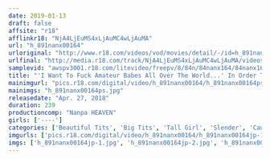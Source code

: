 ```yaml
---
date: 2019-01-13
draft: false
affsite: "r18"
afflinkr18: "NjA4LjEuMS4xLjAuMC4wLjAuMA"
url: "h_891nanx00164"
urloriginal: "http://www.r18.com/videos/vod/movies/detail/-/id=h_891nanx00164"
urlfinal: "http://media.r18.com/track/NjA4LjEuMS4xLjAuMC4wLjAuMA/videos/vod/movies/detail/-/id=h_891nanx00164"
samplevid: "awspv3001.r18.com/litevideo/freepv/8/84n/84nanx164/84nanx164_dmb_w.mp4"
title: "'I Want To Fuck Amateur Babes All Over The World...' In Order To Fulfill This Wistful Wish, This Nippon Danshi Is Going On A Picking Up Girls Tour Of America And Europe! 4 Hours"
mainimgurl: "pics.r18.com/digital/video/h_891nanx00164/h_891nanx00164ps.jpg"
mainimgs: "h_891nanx00164ps.jpg"
releasedate: "Apr. 27, 2018"
duration: 239
productioncomp: "Nanpa HEAVEN"
girls: ['----']
categories: ['Beautiful Tits', 'Big Tits', 'Tall Girl', 'Slender', 'Caucasian Actress', 'Quickie', 'Picking Up Girls', 'BUKKAKE', 'Over 4 Hours', 'Hi-Def']
imgurls: ['pics.r18.com/digital/video/h_891nanx00164/h_891nanx00164jp-1.jpg', 'pics.r18.com/digital/video/h_891nanx00164/h_891nanx00164jp-2.jpg', 'pics.r18.com/digital/video/h_891nanx00164/h_891nanx00164jp-3.jpg', 'pics.r18.com/digital/video/h_891nanx00164/h_891nanx00164jp-4.jpg', 'pics.r18.com/digital/video/h_891nanx00164/h_891nanx00164jp-5.jpg', 'pics.r18.com/digital/video/h_891nanx00164/h_891nanx00164jp-6.jpg', 'pics.r18.com/digital/video/h_891nanx00164/h_891nanx00164jp-7.jpg', 'pics.r18.com/digital/video/h_891nanx00164/h_891nanx00164jp-8.jpg', 'pics.r18.com/digital/video/h_891nanx00164/h_891nanx00164jp-9.jpg', 'pics.r18.com/digital/video/h_891nanx00164/h_891nanx00164jp-10.jpg', 'pics.r18.com/digital/video/h_891nanx00164/h_891nanx00164jp-11.jpg', 'pics.r18.com/digital/video/h_891nanx00164/h_891nanx00164jp-12.jpg', 'pics.r18.com/digital/video/h_891nanx00164/h_891nanx00164jp-13.jpg', 'pics.r18.com/digital/video/h_891nanx00164/h_891nanx00164jp-14.jpg', 'pics.r18.com/digital/video/h_891nanx00164/h_891nanx00164jp-15.jpg', 'pics.r18.com/digital/video/h_891nanx00164/h_891nanx00164jp-16.jpg', 'pics.r18.com/digital/video/h_891nanx00164/h_891nanx00164jp-17.jpg', 'pics.r18.com/digital/video/h_891nanx00164/h_891nanx00164jp-18.jpg', 'pics.r18.com/digital/video/h_891nanx00164/h_891nanx00164jp-19.jpg', 'pics.r18.com/digital/video/h_891nanx00164/h_891nanx00164jp-20.jpg']
imgs: ['h_891nanx00164jp-1.jpg', 'h_891nanx00164jp-2.jpg', 'h_891nanx00164jp-3.jpg', 'h_891nanx00164jp-4.jpg', 'h_891nanx00164jp-5.jpg', 'h_891nanx00164jp-6.jpg', 'h_891nanx00164jp-7.jpg', 'h_891nanx00164jp-8.jpg', 'h_891nanx00164jp-9.jpg', 'h_891nanx00164jp-10.jpg', 'h_891nanx00164jp-11.jpg', 'h_891nanx00164jp-12.jpg', 'h_891nanx00164jp-13.jpg', 'h_891nanx00164jp-14.jpg', 'h_891nanx00164jp-15.jpg', 'h_891nanx00164jp-16.jpg', 'h_891nanx00164jp-17.jpg', 'h_891nanx00164jp-18.jpg', 'h_891nanx00164jp-19.jpg', 'h_891nanx00164jp-20.jpg']
---
```

